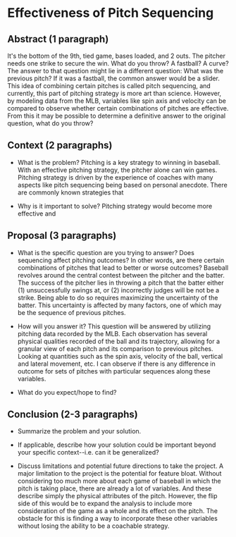 # Effectiveness of Pitch Sequencing

## Abstract (1 paragraph)

It's the bottom of the 9th, tied game, bases loaded, and 2 outs. The pitcher needs one strike to secure the win. What do you throw? A fastball? A curve? The answer to that question might lie in a different question: What was the previous pitch?
If it was a fastball, the common answer would be a slider. This idea of combining certain pitches is called pitch sequencing, and currently, this part of pitching strategy is more art than science. However, by modeling data from the MLB, variables like spin axis and velocity can be compared to observe whether certain combinations of pitches are effective. From this it may be possible to determine a definitive answer to the original question, what do you throw?

## Context (2 paragraphs)

- What is the problem?
Pitching is a key strategy to winning in baseball. With an effective pitching strategy, the pitcher alone can win games. Pitching strategy is driven by the experience of coaches with many aspects like pitch sequencing being based on personal anecdote. There are commonly known strategies that

- Why is it important to solve?
Pitching strategy would become more effective and 

## Proposal (3 paragraphs)

- What is the specific question are you trying to answer?
Does sequencing affect pitching outcomes? In other words, are there certain combinations of pitches that lead to better or worse outcomes? Baseball revolves around the central contest between the pitcher and the batter. The success of the pitcher lies in throwing a pitch that the batter either (1) unsuccessfully swings at, or (2) incorrectly judges will be not be a strike. Being able to do so requires maximizing the uncertainty of the batter. This uncertainty is affected by many factors, one of which may be the sequence of previous pitches.

- How will you answer it?
This question will be answered by utilizing pitching data recorded by the MLB. Each observation has several physical qualities recorded of the ball and its trajectory, allowing for a granular view of each pitch and its comparison to previous pitches. Looking at quantities such as the spin axis, velocity of the ball, vertical and lateral movement, etc. I can observe if there is any difference in outcome for sets of pitches with particular sequences along these variables.


- What do you expect/hope to find?


## Conclusion (2-3 paragraphs)

- Summarize the problem and your solution.


- If applicable, describe how your solution could be important beyond your specific context--i.e. can it be generalized?


- Discuss limitations and potential future directions to take the project.
A major limitation to the project is the potential for feature bloat. Without considering too much more about each game of baseball in which the pitch is taking place, there are already a lot of variables. And these describe simply the physical attributes of the pitch.
However, the flip side of this would be to expand the analysis to include more consideration of the game as a whole and its effect on the pitch. The obstacle for this is finding a way to incorporate these other variables without losing the ability to be a coachable strategy.
